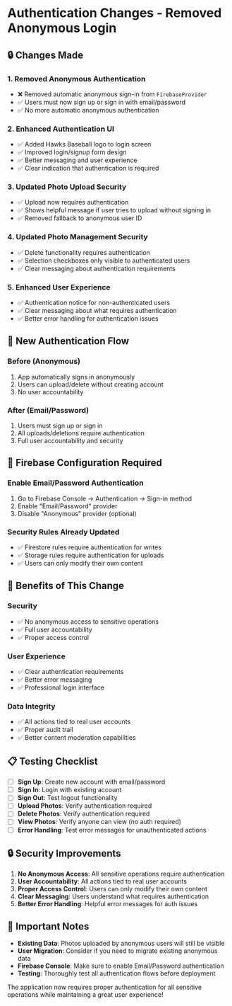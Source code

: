 # Authentication Changes - Removed Anonymous Login

## 🔒 Changes Made

### 1. **Removed Anonymous Authentication**
- ❌ Removed automatic anonymous sign-in from `FirebaseProvider`
- ✅ Users must now sign up or sign in with email/password
- ✅ No more automatic anonymous authentication

### 2. **Enhanced Authentication UI**
- ✅ Added Hawks Baseball logo to login screen
- ✅ Improved login/signup form design
- ✅ Better messaging and user experience
- ✅ Clear indication that authentication is required

### 3. **Updated Photo Upload Security**
- ✅ Upload now requires authentication
- ✅ Shows helpful message if user tries to upload without signing in
- ✅ Removed fallback to anonymous user ID

### 4. **Updated Photo Management Security**
- ✅ Delete functionality requires authentication
- ✅ Selection checkboxes only visible to authenticated users
- ✅ Clear messaging about authentication requirements

### 5. **Enhanced User Experience**
- ✅ Authentication notice for non-authenticated users
- ✅ Clear messaging about what requires authentication
- ✅ Better error handling for authentication issues

## 🚀 New Authentication Flow

### **Before (Anonymous)**
1. App automatically signs in anonymously
2. Users can upload/delete without creating account
3. No user accountability

### **After (Email/Password)**
1. Users must sign up or sign in
2. All uploads/deletions require authentication
3. Full user accountability and security

## 🔧 Firebase Configuration Required

### **Enable Email/Password Authentication**
1. Go to Firebase Console → Authentication → Sign-in method
2. Enable "Email/Password" provider
3. Disable "Anonymous" provider (optional)

### **Security Rules Already Updated**
- ✅ Firestore rules require authentication for writes
- ✅ Storage rules require authentication for uploads
- ✅ Users can only modify their own content

## 🎯 Benefits of This Change

### **Security**
- ✅ No anonymous access to sensitive operations
- ✅ Full user accountability
- ✅ Proper access control

### **User Experience**
- ✅ Clear authentication requirements
- ✅ Better error messaging
- ✅ Professional login interface

### **Data Integrity**
- ✅ All actions tied to real user accounts
- ✅ Proper audit trail
- ✅ Better content moderation capabilities

## 📋 Testing Checklist

- [ ] **Sign Up**: Create new account with email/password
- [ ] **Sign In**: Login with existing account
- [ ] **Sign Out**: Test logout functionality
- [ ] **Upload Photos**: Verify authentication required
- [ ] **Delete Photos**: Verify authentication required
- [ ] **View Photos**: Verify anyone can view (no auth required)
- [ ] **Error Handling**: Test error messages for unauthenticated actions

## 🔒 Security Improvements

1. **No Anonymous Access**: All sensitive operations require authentication
2. **User Accountability**: All actions tied to real user accounts
3. **Proper Access Control**: Users can only modify their own content
4. **Clear Messaging**: Users understand what requires authentication
5. **Better Error Handling**: Helpful error messages for auth issues

## 🚨 Important Notes

- **Existing Data**: Photos uploaded by anonymous users will still be visible
- **User Migration**: Consider if you need to migrate existing anonymous data
- **Firebase Console**: Make sure to enable Email/Password authentication
- **Testing**: Thoroughly test all authentication flows before deployment

The application now requires proper authentication for all sensitive operations while maintaining a great user experience! 